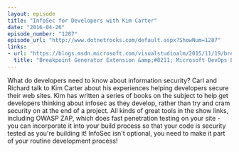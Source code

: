 ```yaml
---
layout: episode
title: "InfoSec for Developers with Kim Carter"
date: "2016-04-26"
episode_number: "1287"
episode_url: "http://www.dotnetrocks.com/default.aspx?ShowNum=1287"
links:
- url: "https://blogs.msdn.microsoft.com/visualstudioalm/2015/11/19/breakpoint-generator-extension/"
  title: "Breakpoint Generator Extension &amp;#8211; Microsoft DevOps Blog"
---
```


What do developers need to know about information security? Carl and Richard talk to Kim Carter about his experiences helping developers secure their web sites. Kim has written a series of books on the subject to help get developers thinking about infosec as they develop, rather than try and cram security on at the end of a project. All kinds of great tools in the show links, including OWASP ZAP, which does fast penetration testing on your site - you can incorporate it into your build process so that your code is security tested as you're building it! InfoSec isn't optional, you need to make it part of your routine development process!
